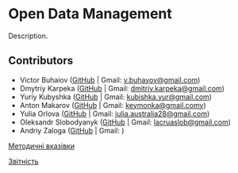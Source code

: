 # Open Data Management
Description.

## Contributors
* Victor Buhaiov ([GitHub](https://github.com/mixolydian-b6) | Gmail: v.buhayov@gmail.com)
* Dmytriy Karpeka ([GitHub](https://github.com/vergilinyan) | Gmail: dmitriy.karpeka@gmail.com)
* Yuriy Kubyshka ([GitHub](https://github.com/Yuras-KARAS-2019) | Gmail: kubishka.yur@gmail.com)
* Anton Makarov ([GitHub](https://github.com/pagantin) | Gmail: keymonka@gmail.comy)
* Yulia Orlova ([GitHub](https://github.com/Julia-Orlova) | Gmail: julia.australia28@gmail.com)
* Oleksandr Slobodyanyk ([GitHub](https://github.com/Eigas) | Gmail: lacruaslob@gmail.com)
* Andriy Zaloga ([GitHub]() | Gmail: )


[Методичні вказівки](./guidelines/guidelines.md)

[Звітність](https://docs.google.com/spreadsheets/d/1ePb9OBB7ox0E5-GAh2r6ZU3j--PpAROCUfqzA17kL20/edit?usp=sharing)
